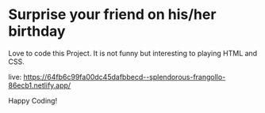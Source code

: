 # Surprise your friend on his/her birthday

Love to code this Project.
It is not funny but interesting to playing HTML and CSS.

live: https://64fb6c99fa00dc45dafbbecd--splendorous-frangollo-86ecb1.netlify.app/

Happy Coding!
